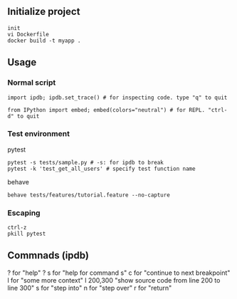 ## 

## Initialize project
```
init
vi Dockerfile
docker build -t myapp .
```

## Usage

### Normal script
```
import ipdb; ipdb.set_trace() # for inspecting code. type "q" to quit

from IPython import embed; embed(colors="neutral") # for REPL. "ctrl-d" to quit
```

### Test environment
pytest
```
pytest -s tests/sample.py # -s: for ipdb to break
pytest -k 'test_get_all_users' # specify test function name
```

behave
```
behave tests/features/tutorial.feature --no-capture
```

### Escaping
```
ctrl-z
pkill pytest
```

## Commnads (ipdb)
? for "help"
? s for "help for command s"
c for "continue to next breakpoint"
l for "some more context"
l 200,300 "show source code from line 200 to line 300"
s for "step into"
n for "step over"
r for "return"
